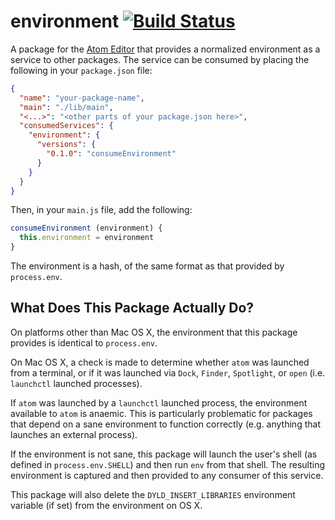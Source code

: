 # environment [![Build Status](https://travis-ci.org/atom-community/environment.svg)](https://travis-ci.org/atom-community/environment)

A package for the [Atom Editor](https://atom.io) that provides a normalized environment as a service to other packages. The service can be consumed by placing the following in your `package.json` file:

```json
{
  "name": "your-package-name",
  "main": "./lib/main",
  "<...>": "<other parts of your package.json here>",
  "consumedServices": {
    "environment": {
      "versions": {
        "0.1.0": "consumeEnvironment"
      }
    }
  }
}
```

Then, in your `main.js` file, add the following:

```javascript
consumeEnvironment (environment) {
  this.environment = environment
}
```

The environment is a hash, of the same format as that provided by `process.env`.

## What Does This Package Actually Do?

On platforms other than Mac OS X, the environment that this package provides is identical to `process.env`.

On Mac OS X, a check is made to determine whether `atom` was launched from a terminal, or if it was launched via `Dock`, `Finder`, `Spotlight`, or `open` (i.e. `launchctl` launched processes).

If `atom` was launched by a `launchctl` launched process, the environment available to `atom` is anaemic. This is particularly problematic for packages that depend on a sane environment to function correctly (e.g. anything that launches an external process).

If the environment is not sane, this package will launch the user's shell (as defined in `process.env.SHELL`) and then run `env` from that shell. The resulting environment is captured and then provided to any consumer of this service.

This package will also delete the `DYLD_INSERT_LIBRARIES` environment variable (if set) from the environment on OS X.
